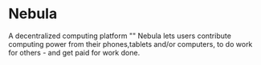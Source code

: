 # Nebula
A decentralized computing platform
""
Nebula lets users contribute computing power from their phones,tablets and/or computers, to do work for others - and get paid for work done.
